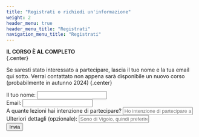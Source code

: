 ```yaml
---
title: "Registrati o richiedi un'informazione"
weight: 2
header_menu: true
header_menu_title: "Registrati"
navigation_menu_title: "Registrati"
---
```

**IL CORSO È AL COMPLETO**  
{.center}

Se saresti stato interessato a partecipare, lascia il tuo nome e la tua email qui sotto. Verrai contattato non appena sarà disponibile un nuovo corso (probabilmente in autunno 2024)
{.center}

<div class="form-container">

[//]: # (<h2>Registrati o richiedi un'informazione</h2>)

<form action="https://formspree.io/f/mdknoede" method="POST" id="registration-form">
<div class="form-group">
<label for="name">Il tuo nome:</label>
<input type="text" id="name" name="name" required>
</div>

<div class="form-group">
<label for="email">Email:</label>
<input type="email" id="email" name="email" required>
</div>

<div class="form-group">
<label for="all_classes">A quante lezioni hai intenzione di partecipare?</label>
<input type="text" id="all_classes" name="all_classes" placeholder="Ho intenzione di partecipare a tutte le lezioni" required>
</div>

<div class="form-group">
<label for="captcha">Ulteriori dettagli (opzionale):</label>

<input type="text" id="extra_details" name="extra_details" placeholder="Sono di Vigolo, quindi preferirei partecipare di persona">
</div>

<div class="form-group">
<input type="submit" value="Invia">

</div>
</form>
</div>
